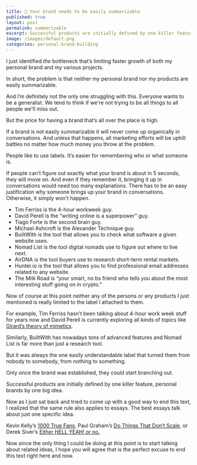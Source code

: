 ```yaml
---
title: 🧠 Your brand needs to be easily summarizable
published: true
layout: post
permalink: summarizable
excerpt: Successful products are initially defined by one killer feature, personal brands by one big idea. 
image: /images/default.png
categories: personal-brand-building
---
```



I just identified *the* bottleneck that’s limiting faster growth of both my personal brand and my various projects. 

In short, the problem is that neither my personal brand nor my products are easily summarizable. 

And I’m definitely not the only one struggling with this. Everyone wants to be a generalist. We tend to think if we're not trying to be all things to all people we'll miss out.

But the price for having a brand that’s all over the place is high. 

If a brand is not easily summarizable it will never come up organically in conversations. And unless that happens, all marketing efforts will be uphill battles no matter how much money you throw at the problem. 

People like to use labels. It’s easier for remembering who  or what someone is.

If people can’t figure out exactly what your brand is about in 5 seconds, they will move on. And even if they remember it, bringing it up in conversations would need too many explanations. There has to be an easy justification why someone brings up your brand in conversations.  Otherwise, it simply won’t happen.

- Tim Ferriss is the 4-hour workweek guy.
- David Perell is the “writing online is a superpower” guy.
- Tiago Forte is the second brain guy.
- Michael Ashcroft is the Alexander Technique guy.
- BuiltWith is the tool that allows you to check what software a given website uses.
- Nomad List is the tool digital nomads use to figure out where to live next.
- AirDNA is the tool buyers use to research short-term rental markets.
- Hunter.io is the tool that allows you to find professional email addresses related to any website.
- The Milk Road is “your smart, no bs friend who tells you about the most interesting stuff going on in crypto.”

Now of course at this point neither any of the persons or any products I just mentioned is really limited to the label I attached to them. 

For example, Tim Ferriss hasn’t been talking about 4-hour work week stuff for years now and David Perell is currently exploring all kinds of topics like [Girard’s theory of mimetics](https://girardlectures.com). 

Similarly, BuiltWith has nowadays tons of advanced features and Nomad List is far more than just a research tool. 

But it was always the one easily understandable label that turned them from nobody to somebody, from nothing to something. 

Only once the brand was established, they could start branching out. 

Successful products are initially defined by one killer feature, personal brands by one big idea. 

Now as I just sat back and tried to come up with a good way to end this text, I realized that the same rule also applies to essays. The best essays talk about just one specific idea.

Kevin Kelly’s [1000 True Fans](https://kk.org/thetechnium/1000-true-fans/), Paul Graham’s [Do Things That Don’t Scale](http://www.paulgraham.com/ds.html), or Derek Siver’s [Either HELL YEAH! or no.](https://sive.rs/hellyeah)

Now since the only thing I could be doing at this point is to start talking about related ideas, I hope you will agree that is the perfect excuse to end this text right here and now.